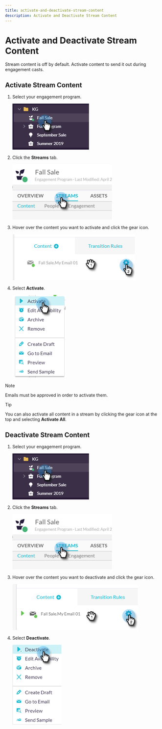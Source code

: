 ```yaml
---
title: activate-and-deactivate-stream-content
description: Activate and Deactivate Stream Content
---
```


# Activate and Deactivate Stream Content

Stream content is off by default. Activate content to send it out during engagement casts.

## Activate Stream Content

1. Select your engagement program.

   ![Image One](/help/sky/assets/engagement-programs/activate-and-deactivate-stream-content/activate-and-deactivate-stream-content-1.png)

1. Click the **Streams** tab.

   ![Image Two](/help/sky/assets/engagement-programs/activate-and-deactivate-stream-content/activate-and-deactivate-stream-content-2.png)

1. Hover over the content you want to activate and click the gear icon.

   ![Image Three](/help/sky/assets/engagement-programs/activate-and-deactivate-stream-content/activate-and-deactivate-stream-content-3.png)

1. Select **Activate**.

   ![Image Four](/help/sky/assets/engagement-programs/activate-and-deactivate-stream-content/activate-and-deactivate-stream-content-4.png)

>[!NOTE]
>
>Emails must be approved in order to activate them.

>[!TIP]
>
>You can also activate all content in a stream by clicking the
>gear icon at the top and selecting **Activate All**.

## Deactivate Stream Content

1. Select your engagement program.

   ![Image Five](/help/sky/assets/engagement-programs/activate-and-deactivate-stream-content/activate-and-deactivate-stream-content-5.png)

1. Click the **Streams** tab.

   ![Image Six](/help/sky/assets/engagement-programs/activate-and-deactivate-stream-content/activate-and-deactivate-stream-content-6.png)

1. Hover over the content you want to deactivate and click the gear icon.

   ![Image Seven](/help/sky/assets/engagement-programs/activate-and-deactivate-stream-content/activate-and-deactivate-stream-content-7.png)

1. Select **Deactivate**.

   ![Image Eight](/help/sky/assets/engagement-programs/activate-and-deactivate-stream-content/activate-and-deactivate-stream-content-8.png)
